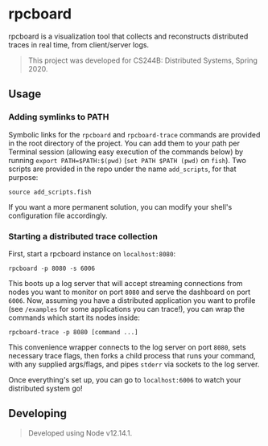 # rpcboard

rpcboard is a visualization tool that collects and reconstructs distributed traces in real
time, from client/server logs.

> This project was developed for CS244B: Distributed Systems, Spring 2020.

## Usage

### Adding symlinks to PATH

Symbolic links for the `rpcboard` and `rpcboard-trace` commands are provided in the root directory of the project. You can add them to your path per Terminal session (allowing easy execution of the commands below) by running `export PATH=$PATH:$(pwd)` (`set PATH $PATH (pwd)` on `fish`). Two scripts are provided in the repo under the name `add_scripts`, for that purpose:

```shell
source add_scripts.fish
```

If you want a more permanent solution, you can modify your shell's configuration file accordingly.

### Starting a distributed trace collection

First, start a rpcboard instance on `localhost:8080`:

```shell
rpcboard -p 8080 -s 6006
```

This boots up a log server that will accept streaming connections from nodes you want to monitor on port `8080` and serve the dashboard on port `6006`. Now, assuming you have a distributed application you want to profile (see `/examples` for some applications you can trace!), you can wrap the commands which start its nodes inside:

```shell
rpcboard-trace -p 8080 [command ...]
```

This convenience wrapper connects to the log server on port `8080`, sets necessary trace flags, then forks a child process that runs your command, with any supplied args/flags, and pipes `stderr` via sockets to the log server.

Once everything's set up, you can go to `localhost:6006` to watch your distributed system go!

## Developing

> Developed using Node v12.14.1.
